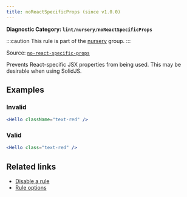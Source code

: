 ```yaml
---
title: noReactSpecificProps (since v1.0.0)
---
```


**Diagnostic Category: `lint/nursery/noReactSpecificProps`**

:::caution
This rule is part of the [nursery](/linter/rules/#nursery) group.
:::

Source: <a href="https://github.com/solidjs-community/eslint-plugin-solid/blob/main/docs/no-react-specific-props.md" target="_blank"><code>no-react-specific-props</code></a>

Prevents React-specific JSX properties from being used. This may be desirable when using SolidJS.

## Examples

### Invalid

```jsx
<Hello className="text-red" />
```

### Valid

```jsx
<Hello class="text-red" />
```

## Related links

- [Disable a rule](/linter/#disable-a-lint-rule)
- [Rule options](/linter/#rule-options)
